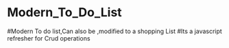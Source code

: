 # Modern_To_Do_List

#Modern To do list,Can also be ,modified to a shopping List
#Its a javascript refresher for Crud operations
